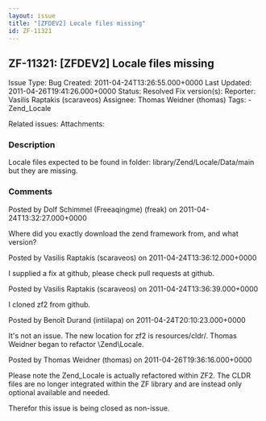 ```yaml
---
layout: issue
title: "[ZFDEV2] Locale files missing"
id: ZF-11321
---
```


ZF-11321: [ZFDEV2] Locale files missing
---------------------------------------

 Issue Type: Bug Created: 2011-04-24T13:26:55.000+0000 Last Updated: 2011-04-26T19:41:26.000+0000 Status: Resolved Fix version(s): 
 Reporter:  Vasilis Raptakis (scaraveos)  Assignee:  Thomas Weidner (thomas)  Tags: - Zend\_Locale
 
 Related issues: 
 Attachments: 
### Description

Locale files expected to be found in folder: library/Zend/Locale/Data/main but they are missing.

 

 

### Comments

Posted by Dolf Schimmel (Freeaqingme) (freak) on 2011-04-24T13:32:27.000+0000

Where did you exactly download the zend framework from, and what version?

 

 

Posted by Vasilis Raptakis (scaraveos) on 2011-04-24T13:36:12.000+0000

I supplied a fix at github, please check pull requests at github.

 

 

Posted by Vasilis Raptakis (scaraveos) on 2011-04-24T13:36:39.000+0000

I cloned zf2 from github.

 

 

Posted by Benoît Durand (intiilapa) on 2011-04-24T20:10:23.000+0000

It's not an issue. The new location for zf2 is resources/cldr/. Thomas Weidner began to refactor \\Zend\\Locale.

 

 

Posted by Thomas Weidner (thomas) on 2011-04-26T19:36:16.000+0000

Please note the Zend\_Locale is actually refactored within ZF2. The CLDR files are no longer integrated within the ZF library and are instead only optional available and needed.

Therefor this issue is being closed as non-issue.

 

 